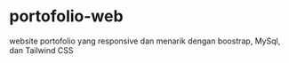# portofolio-web
website portofolio yang responsive dan menarik dengan boostrap, MySql, dan Tailwind CSS
